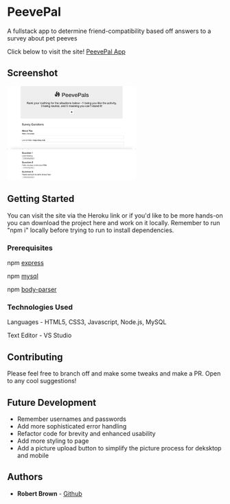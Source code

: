 # PeevePal

A fullstack app to determine friend-compatibility based off answers to a survey about pet peeves

Click below to visit the site!
[PeevePal App](hhttps://peevepals.herokuapp.com/)

## Screenshot

<img src="Mocks/preview.png" width="300">
<img src="Mocks/preview2.png" width="300">

## Getting Started

You can visit the site via the Heroku link or if you'd like to be more hands-on you can download the project here and work on it locally. Remember to run "npm i" locally before trying to run to install dependencies.

### Prerequisites

npm [express](https://www.npmjs.com/package/express)

npm [mysql](https://www.npmjs.com/package/mysql)

npm [body-parser](https://www.npmjs.com/package/body-parser)

### Technologies Used

Languages - HTML5, CSS3, Javascript, Node.js, MySQL

Text Editor - VS Studio

## Contributing

Please feel free to branch off and make some tweaks and make a PR. Open to any cool suggestions!

## Future Development

* Remember usernames and passwords
* Add more sophisticated error handling
* Refactor code for brevity and enhanced usability
* Add more styling to page
* Add a picture upload button to simplify the picture process for deksktop and mobile

## Authors

* **Robert Brown** - [Github](https://github.com/robertbernardbrown)
